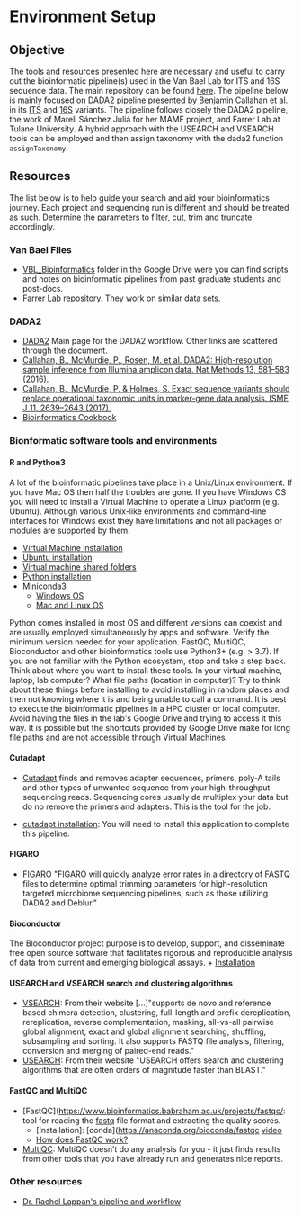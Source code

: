 # Environment Setup

## Objective

The tools and resources presented here are necessary and useful to carry out the bioinformatic pipeline(s) used in the Van Bael Lab for ITS and 16S sequence data. The main repository can be found [here](https://github.com/VanBaelLab/VBL_DADA2). 
The pipeline below is mainly focused on DADA2 pipeline presented by Benjamin Callahan et al. in its [ITS](https://benjjneb.github.io/dada2/ITS_workflow.html) and [16S](https://benjjneb.github.io/dada2/tutorial.html) variants. The pipeline follows closely the DADA2 pipeline, the work of Mareli Sánchez Juliá for her MAMF project, and Farrer Lab at Tulane University. A hybrid approach with the USEARCH and VSEARCH tools can be employed and then assign taxonomy with the dada2 function `assignTaxonomy`. 

## Resources

The list below is to help guide your search and aid your bioinformatics journey. Each project and sequencing run is different and should be treated as such. Determine the parameters to filter, cut, trim and truncate accordingly.

### Van Bael Files
   + [VBL_Bioinformatics](https://drive.google.com/open?id=1Z4jHQDcS4dOpG6hlkXVWMw72tZeCYYRH&usp=drive_fs) folder in the Google Drive were you can find scripts and notes on bioinformatic pipelines from past graduate students and post-docs.
   + [Farrer Lab](https://github.com/ecfarrer/LAmarshGradient2/blob/master/BioinformaticsITS.R) repository. They work on similar data sets.
   
### DADA2
   + [DADA2](https://benjjneb.github.io/dada2/index.html) Main page for the DADA2 workflow. Other links are scattered through the document. 
   + [Callahan, B., McMurdie, P., Rosen, M. et al. DADA2: High-resolution sample inference from Illumina amplicon data. Nat Methods 13, 581–583 (2016).](https://doi.org/10.1038/nmeth.3869)
   + [Callahan, B., McMurdie, P. & Holmes, S. Exact sequence variants should replace operational taxonomic units in marker-gene data analysis. ISME J 11, 2639–2643 (2017).](https://doi.org/10.1038/ismej.2017.119)
   + [Bioinformatics Cookbook](https://bioinformaticsworkbook.org/dataAnalysis/Metagenomics/Dada2.html#gsc.tab=0)

### Bionformatic software tools and environments 

#### R and Python3

A lot of the bioinformatic pipelines take place in a Unix/Linux environment. If you have Mac OS then half the troubles are gone. If you have Windows OS you will need to install a Virtual Machine to operate a Linux platform (e.g. Ubuntu). Although various Unix-like environments and command-line interfaces for Windows exist they have limitations and not all packages or modules are supported by them.

   + [Virtual Machine installation](https://www.virtualbox.org/)
   + [Ubuntu installation](https://ubuntu.com/tutorials/how-to-run-ubuntu-desktop-on-a-virtual-machine-using-virtualbox#1-overview)
   + [Virtual machine shared folders](https://averagelinuxuser.com/virtualbox-shared-folder/)
   + [Python installation](https://www.python.org/downloads/)
   + [Miniconda3](https://docs.conda.io/en/latest/miniconda.html#installing)
      + [Windows OS](https://www.codecademy.com/article/install-python3)
      + [Mac and Linux OS](https://engineeringfordatascience.com/posts/install_miniconda_from_the_command_line/)
   
   
Python comes installed in most OS and different versions can coexist and are usually employed simultaneously by apps and software. Verify the minimum version needed for your application. FastQC, MultiQC, Bioconductor and other bioinformatics tools use Python3+ (e.g. > 3.7).
If you are not familiar with the Python ecosystem, stop and take a step back. Think about where you want to install these tools. In your virtual machine, laptop, lab computer? What file paths (location in computer)?
Try to think about these things before installing to avoid installing in random places and then not knowing where it is and being unable to call a command. It is best to execute the bioinformatic pipelines in a HPC cluster or local computer. Avoid having the files in the lab's Google Drive and trying to access it this way. It is possible but the shortcuts provided by Google Drive make for long file paths and are not accessible through Virtual Machines.

#### Cutadapt

   + [Cutadapt](https://cutadapt.readthedocs.io/en/stable/index.html) finds and removes adapter sequences, primers, poly-A tails and other types of unwanted sequence from your high-throughput sequencing reads. Sequencing cores usually de multiplex your data but do no remove the primers and adapters. This is the tool for the job.

   +  [cutadapt installation](https://cutadapt.readthedocs.io/en/stable/installation.html#installation-on-windows): You will need to install this application to complete this pipeline. 

#### FIGARO
   + [FIGARO](https://github.com/Zymo-Research/figaro#figaro) "FIGARO will quickly analyze error rates in a directory of FASTQ files to determine optimal trimming parameters for high-resolution targeted microbiome sequencing pipelines, such as those utilizing DADA2 and Deblur."

#### Bioconductor
The Bioconductor project purpose is to develop, support, and disseminate free open source software that facilitates rigorous and reproducible analysis of data from current and emerging biological assays.
     + [Installation](https://www.bioconductor.org/install/)
     
#### USEARCH and VSEARCH search and clustering algorithms
   + [VSEARCH](https://github.com/torognes/vsearch): From their website [...]"supports de novo and reference based chimera detection, clustering, full-length and prefix dereplication, rereplication, reverse complementation, masking, all-vs-all pairwise global alignment, exact and global alignment searching, shuffling, subsampling and sorting. It also supports FASTQ file analysis, filtering, conversion and merging of paired-end reads."
   + [USEARCH](https://www.drive5.com/usearch/): From their website "USEARCH offers search and clustering algorithms that are often orders of magnitude faster than BLAST."
   
#### FastQC and MultiQC
   + [FastQC](https://www.bioinformatics.babraham.ac.uk/projects/fastqc/: tool for reading the [fastq](https://en.wikipedia.org/wiki/FASTQ_format) file format and extracting the quality scores. 
      + [Installation]: [conda](https://anaconda.org/bioconda/fastqc [video](https://www.youtube.com/watch?v=Umo1pRuT0OI)
      + [How does FastQC work?](https://dnacore.missouri.edu/PDF/FastQC_Manual.pdf)
   + [MultiQC](https://multiqc.info/): MultiQC doesn’t do any analysis for you - it just finds results from other tools that you have already run and generates nice reports.

### Other resources
   + [Dr. Rachel Lappan's pipeline and workflow](https://rachaellappan.github.io/16S-analysis/index.html)
